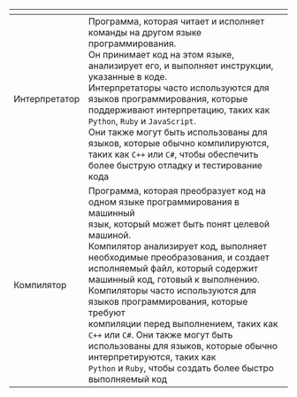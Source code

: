 <table>
<thead>
<tr>
<th></th>
<th></th>
</tr>
</thead>
<tbody>
<tr>
<td>Интерпретатор</td>
<td>Программа, которая читает и исполняет команды на другом языке программирования.<br>Он принимает код на этом языке, анализирует его, и выполняет инструкции,<br>указанные в коде.<br>Интерпретаторы часто используются для языков программирования, которые<br>поддерживают интерпретацию, таких как <code>Python</code>, <code>Ruby</code> и <code>JavaScript</code>.<br>Они также могут быть использованы для языков, которые обычно компилируются,<br>таких как <code>C++</code> или <code>C#</code>, чтобы обеспечить более быструю отладку и тестирование кода</td>
</tr>
<tr>
<td>Компилятор</td>
<td>Программа, которая преобразует код на одном языке программирования в машинный<br>язык, который может быть понят целевой машиной.<br>Компилятор анализирует код, выполняет необходимые преобразования, и создает<br>исполняемый файл, который содержит машинный код, готовый к выполнению.<br>Компиляторы часто используются для языков программирования, которые требуют<br>компиляции перед выполнением, таких как <code>C++</code> или <code>C#</code>. Они также могут быть<br>использованы для языков, которые обычно интерпретируются, таких как<br><code>Python</code> и <code>Ruby</code>, чтобы создать более быстро выполняемый код</td>
</tr>
</tbody>
</table>